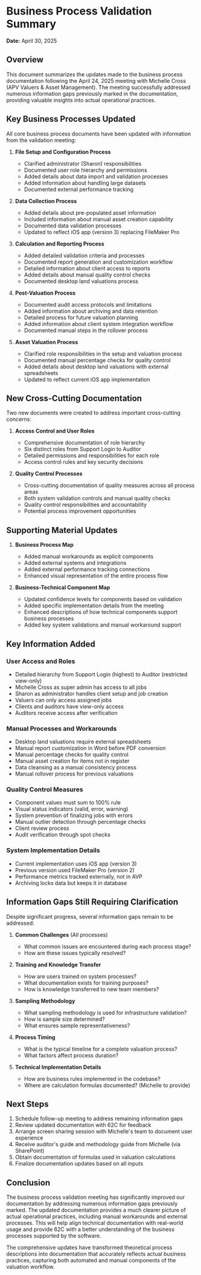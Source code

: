 # Business Process Validation Summary
**Date:** April 30, 2025

## Overview

This document summarizes the updates made to the business process documentation following the April 24, 2025 meeting with Michelle Cross (APV Valuers & Asset Management). The meeting successfully addressed numerous information gaps previously marked in the documentation, providing valuable insights into actual operational practices.

## Key Business Processes Updated

All core business process documents have been updated with information from the validation meeting:

1. **File Setup and Configuration Process**
   - Clarified administrator (Sharon) responsibilities
   - Documented user role hierarchy and permissions
   - Added details about data import and validation processes
   - Added information about handling large datasets
   - Documented external performance tracking

2. **Data Collection Process**
   - Added details about pre-populated asset information
   - Included information about manual asset creation capability
   - Documented data validation processes
   - Updated to reflect iOS app (version 3) replacing FileMaker Pro

3. **Calculation and Reporting Process**
   - Added detailed validation criteria and processes
   - Documented report generation and customization workflow
   - Detailed information about client access to reports
   - Added details about manual quality control checks
   - Documented desktop land valuations process

4. **Post-Valuation Process**
   - Documented audit access protocols and limitations
   - Added information about archiving and data retention
   - Detailed process for future valuation planning
   - Added information about client system integration workflow
   - Documented manual steps in the rollover process

5. **Asset Valuation Process**
   - Clarified role responsibilities in the setup and valuation process
   - Documented manual percentage checks for quality control
   - Added details about desktop land valuations with external spreadsheets
   - Updated to reflect current iOS app implementation

## New Cross-Cutting Documentation

Two new documents were created to address important cross-cutting concerns:

1. **Access Control and User Roles**
   - Comprehensive documentation of role hierarchy
   - Six distinct roles from Support Login to Auditor
   - Detailed permissions and responsibilities for each role
   - Access control rules and key security decisions

2. **Quality Control Processes**
   - Cross-cutting documentation of quality measures across all process areas
   - Both system validation controls and manual quality checks
   - Quality control responsibilities and accountability
   - Potential process improvement opportunities

## Supporting Material Updates

1. **Business Process Map**
   - Added manual workarounds as explicit components
   - Added external systems and integrations
   - Added external performance tracking connections
   - Enhanced visual representation of the entire process flow

2. **Business-Technical Component Map**
   - Updated confidence levels for components based on validation
   - Added specific implementation details from the meeting
   - Enhanced descriptions of how technical components support business processes
   - Added key system validations and manual workaround support

## Key Information Added

### User Access and Roles
- Detailed hierarchy from Support Login (highest) to Auditor (restricted view-only)
- Michelle Cross as super admin has access to all jobs
- Sharon as administrator handles client setup and job creation
- Valuers can only access assigned jobs
- Clients and auditors have view-only access
- Auditors receive access after verification

### Manual Processes and Workarounds
- Desktop land valuations require external spreadsheets
- Manual report customization in Word before PDF conversion
- Manual percentage checks for quality control
- Manual asset creation for items not in register
- Data cleansing as a manual consistency process
- Manual rollover process for previous valuations

### Quality Control Measures
- Component values must sum to 100% rule
- Visual status indicators (valid, error, warning)
- System prevention of finalizing jobs with errors
- Manual outlier detection through percentage checks
- Client review process
- Audit verification through spot checks

### System Implementation Details
- Current implementation uses iOS app (version 3)
- Previous version used FileMaker Pro (version 2)
- Performance metrics tracked externally, not in AVP
- Archiving locks data but keeps it in database

## Information Gaps Still Requiring Clarification

Despite significant progress, several information gaps remain to be addressed:

1. **Common Challenges** (All processes)
   - What common issues are encountered during each process stage?
   - How are these issues typically resolved?

2. **Training and Knowledge Transfer**
   - How are users trained on system processes?
   - What documentation exists for training purposes?
   - How is knowledge transferred to new team members?

3. **Sampling Methodology** 
   - What sampling methodology is used for infrastructure validation?
   - How is sample size determined?
   - What ensures sample representativeness?

4. **Process Timing**
   - What is the typical timeline for a complete valuation process?
   - What factors affect process duration?

5. **Technical Implementation Details**
   - How are business rules implemented in the codebase?
   - Where are calculation formulas documented? (Michelle to provide)

## Next Steps

1. Schedule follow-up meeting to address remaining information gaps
2. Review updated documentation with 62C for feedback
3. Arrange screen sharing session with Michelle's team to document user experience
4. Receive auditor's guide and methodology guide from Michelle (via SharePoint)
5. Obtain documentation of formulas used in valuation calculations
6. Finalize documentation updates based on all inputs

## Conclusion

The business process validation meeting has significantly improved our documentation by addressing numerous information gaps previously marked. The updated documentation provides a much clearer picture of actual operational practices, including manual workarounds and external processes. This will help align technical documentation with real-world usage and provide 62C with a better understanding of the business processes supported by the software.

The comprehensive updates have transformed theoretical process descriptions into documentation that accurately reflects actual business practices, capturing both automated and manual components of the valuation workflow.